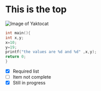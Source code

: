 # This is the top

![Image of Yaktocat](https://octodex.github.com/images/yaktocat.png)

``` C
int main(){
int x,y;
x=10;
y=19;
printf("the values are %d and %d" ,x,y);
return 0;
}
```
- [x] Required list
- [ ] Item not complete
- [x] Still in progress
